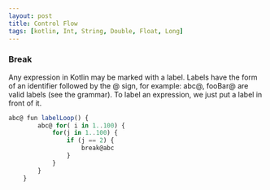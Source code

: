 ```yaml
---
layout: post
title: Control Flow
tags: [kotlin, Int, String, Double, Float, Long]
---
```


### Break

Any expression in Kotlin may be marked with a label. Labels have the form of an identifier followed by the @ sign, for example: abc@, fooBar@ are valid labels (see the grammar). To label an expression, we just put a label in front of it.

```javascript
abc@ fun labelLoop() {
        abc@ for( i in 1..100) {
            for(j in 1..100) {
                if (j == 2) {
                    break@abc
                }
            }
        }
    }
```